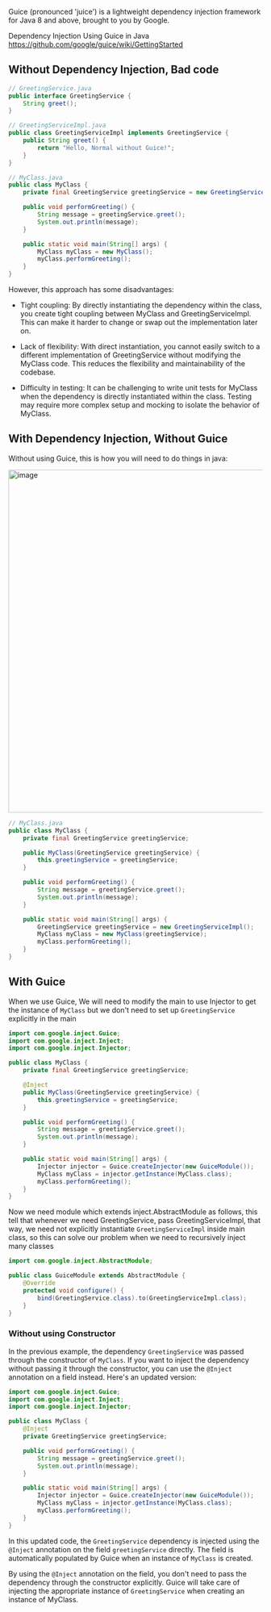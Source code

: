 Guice (pronounced 'juice') is a lightweight dependency injection framework for Java 8 and above, brought to you by Google.

Dependency Injection Using Guice in Java https://github.com/google/guice/wiki/GettingStarted

## Without Dependency Injection, Bad code

```java
// GreetingService.java
public interface GreetingService {
    String greet();
}

// GreetingServiceImpl.java
public class GreetingServiceImpl implements GreetingService {
    public String greet() {
        return "Hello, Normal without Guice!";
    }
}
```

```java
// MyClass.java
public class MyClass {
    private final GreetingService greetingService = new GreetingServiceImpl();

    public void performGreeting() {
        String message = greetingService.greet();
        System.out.println(message);
    }

    public static void main(String[] args) {
        MyClass myClass = new MyClass();
        myClass.performGreeting();
    }
}
```

However, this approach has some disadvantages:

* Tight coupling: By directly instantiating the dependency within the class, you create tight coupling between MyClass and GreetingServiceImpl. This can make it harder to change or swap out the implementation later on.

* Lack of flexibility: With direct instantiation, you cannot easily switch to a different implementation of GreetingService without modifying the MyClass code. This reduces the flexibility and maintainability of the codebase.

* Difficulty in testing: It can be challenging to write unit tests for MyClass when the dependency is directly instantiated within the class. Testing may require more complex setup and mocking to isolate the behavior of MyClass.

## With Dependency Injection, Without Guice
Without using Guice, this is how you will need to do things in java:

<img width="680" alt="image" src="https://github.com/remidinishanth/distributed_systems/assets/19663316/7784dbec-ca4d-4ae9-bd70-5225cc854a91">

```java
// MyClass.java
public class MyClass {
    private final GreetingService greetingService;

    public MyClass(GreetingService greetingService) {
        this.greetingService = greetingService;
    }

    public void performGreeting() {
        String message = greetingService.greet();
        System.out.println(message);
    }

    public static void main(String[] args) {
        GreetingService greetingService = new GreetingServiceImpl();
        MyClass myClass = new MyClass(greetingService);
        myClass.performGreeting();
    }
}
```

## With Guice

When we use Guice, We will need to modify the main to use Injector to get the instance of `MyClass` but we don't need to set up `GreetingService` explicitly in the main

```java
import com.google.inject.Guice;
import com.google.inject.Inject;
import com.google.inject.Injector;

public class MyClass {
    private final GreetingService greetingService;

    @Inject
    public MyClass(GreetingService greetingService) {
        this.greetingService = greetingService;
    }

    public void performGreeting() {
        String message = greetingService.greet();
        System.out.println(message);
    }

    public static void main(String[] args) {
        Injector injector = Guice.createInjector(new GuiceModule());
        MyClass myClass = injector.getInstance(MyClass.class);
        myClass.performGreeting();
    }
}
```

Now we need module which extends inject.AbstractModule as follows, this tell that whenever we need GreetingService, pass GreetingServiceImpl, that way, we need not explicitly instantiate `GreetingServiceImpl` inside main class, so this can solve our problem when we need to recursively inject many classes

```java
import com.google.inject.AbstractModule;

public class GuiceModule extends AbstractModule {
    @Override
    protected void configure() {
        bind(GreetingService.class).to(GreetingServiceImpl.class);
    }
}
```


### Without using Constructor

In the previous example, the dependency `GreetingService` was passed through the constructor of `MyClass`. If you want to inject the dependency without passing it through the constructor, you can use the `@Inject` annotation on a field instead. Here's an updated version:

```java
import com.google.inject.Guice;
import com.google.inject.Inject;
import com.google.inject.Injector;

public class MyClass {
    @Inject
    private GreetingService greetingService;

    public void performGreeting() {
        String message = greetingService.greet();
        System.out.println(message);
    }

    public static void main(String[] args) {
        Injector injector = Guice.createInjector(new GuiceModule());
        MyClass myClass = injector.getInstance(MyClass.class);
        myClass.performGreeting();
    }
}
```

In this updated code, the `GreetingService` dependency is injected using the `@Inject` annotation on the field `greetingService` directly. The field is automatically populated by Guice when an instance of `MyClass` is created.

By using the `@Inject` annotation on the field, you don't need to pass the dependency through the constructor explicitly. Guice will take care of injecting the appropriate instance of `GreetingService` when creating an instance of MyClass.
